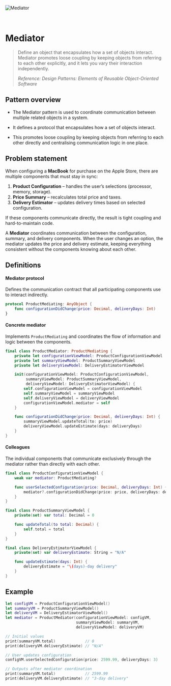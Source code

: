 ![Mediator](https://github.com/user-attachments/assets/5719db2b-d584-4ae7-a9b0-1d16deb1285d)

<br />

# Mediator

> Define an object that encapsulates how a set of objects interact. Mediator promotes loose coupling by keeping objects from referring to each other explicitly, and it lets you vary their interaction independently.
>
> _Reference: Design Patterns: Elements of Reusable Object-Oriented Software_

## Pattern overview

- The Mediator pattern is used to coordinate communication between multiple related objects in a system.

- It defines a protocol that encapsulates how a set of objects interact.

- This promotes loose coupling by keeping objects from referring to each other directly and centralising communication logic in one place.

## Problem statement

When configuring a **MacBook** for purchase on the Apple Store, there are multiple components that must stay in sync:

1. **Product Configuration** – handles the user’s selections (processor, memory, storage).
2. **Price Summary** – recalculates total price and taxes.
3. **Delivery Estimator** – updates delivery times based on selected configuration.

If these components communicate directly, the result is tight coupling and hard-to-maintain code.

A **Mediator** coordinates communication between the configuration, summary, and delivery components. When the user changes an option, the mediator updates the price and delivery estimate, keeping everything consistent without the components knowing about each other.

## Definitions

#### Mediator protocol

Defines the communication contract that all participating components use to interact indirectly.

```swift
protocol ProductMediating: AnyObject {
    func configurationDidChange(price: Decimal, deliveryDays: Int)
}
```

#### Concrete mediator

Implements `ProductMediating` and coordinates the flow of information and logic between the components.

```swift
final class ProductMediator: ProductMediating {
    private let configurationViewModel: ProductConfigurationViewModel
    private let summaryViewModel: ProductSummaryViewModel
    private let deliveryViewModel: DeliveryEstimatorViewModel

    init(configurationViewModel: ProductConfigurationViewModel,
         summaryViewModel: ProductSummaryViewModel,
         deliveryViewModel: DeliveryEstimatorViewModel) {
        self.configurationViewModel = configurationViewModel
        self.summaryViewModel = summaryViewModel
        self.deliveryViewModel = deliveryViewModel
        configurationViewModel.mediator = self
    }

    func configurationDidChange(price: Decimal, deliveryDays: Int) {
        summaryViewModel.updateTotal(to: price)
        deliveryViewModel.updateEstimate(days: deliveryDays)
    }
}
```

#### Colleagues

The individual components that communicate exclusively through the mediator rather than directly with each other.

```swift
final class ProductConfigurationViewModel {
    weak var mediator: ProductMediating?

    func userSelectedConfiguration(price: Decimal, deliveryDays: Int) {
        mediator?.configurationDidChange(price: price, deliveryDays: deliveryDays)
    }
}

final class ProductSummaryViewModel {
    private(set) var total: Decimal = 0

    func updateTotal(to total: Decimal) {
        self.total = total
    }
}

final class DeliveryEstimatorViewModel {
    private(set) var deliveryEstimate: String = "N/A"

    func updateEstimate(days: Int) {
        deliveryEstimate = "\(days)-day delivery"
    }
}
```

## Example

```swift
let configVM = ProductConfigurationViewModel()
let summaryVM = ProductSummaryViewModel()
let deliveryVM = DeliveryEstimatorViewModel()
let mediator = ProductMediator(configurationViewModel: configVM,
                               summaryViewModel: summaryVM,
                               deliveryViewModel: deliveryVM)

// Initial values
print(summaryVM.total)             // 0
print(deliveryVM.deliveryEstimate) // "N/A"

// User updates configuration
configVM.userSelectedConfiguration(price: 2599.99, deliveryDays: 3)

// Outputs after mediator coordination
print(summaryVM.total)             // 2599.99
print(deliveryVM.deliveryEstimate) // "3-day delivery"
```